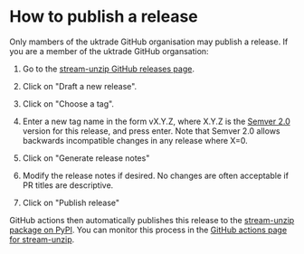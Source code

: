 # How to publish a release

Only mambers of the uktrade GitHub organisation may publish a release. If you are a member of the uktrade GitHub organsation:

1. Go to the [stream-unzip GitHub releases page](https://github.com/uktrade/stream-unzip/releases).

2. Click on "Draft a new release".

3. Click on "Choose a tag".

4. Enter a new tag name in the form vX.Y.Z, where X.Y.Z is the [Semver 2.0](https://semver.org/) version for this release, and press enter. Note that Semver 2.0 allows backwards incompatible changes in any release where X=0.

5. Click on "Generate release notes"

6. Modify the release notes if desired. No changes are often acceptable if PR titles are descriptive.

7. Click on "Publish release"

GitHub actions then automatically publishes this release to the [stream-unzip package on PyPI](https://pypi.org/project/stream-unzip/). You can monitor this process in the [GitHub actions page for stream-unzip](https://github.com/uktrade/stream-unzip/actions).
